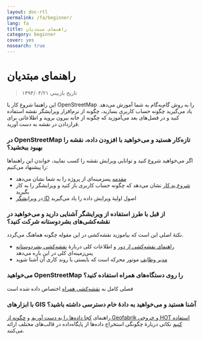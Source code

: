 ```yaml
---
layout: doc-rtl
permalink: /fa/beginner/
lang: fa
title: راهنمای مبتدیان
category: beginner
cover: yes
nosearch: true
---
```


راهنمای مبتدیان
================

> تاریخ بازبینی ۱۳۹۴/۰۴/۲۱  

این راهنما شروع کار با OpenStreetMap را به روش گام‌به‌گام به شما آموزش می‌دهد. یاد می‌گیرید چگونه حساب کاربری بسازید، چگونه از نرم‌افزار ویرایشگر نقشه استفاده کنید و در فصل‌های بعد می‌آموزید که چگونه از خانه بیرون بروید و اطلاعاتی برای قراردادن در نقشه به دست آورید. 

### در OpenStreetMap تازه‌کار هستید و می‌خواهید با افزودن داده، نقشه را بهبود ببخشید؟

اگر می‌خواهید شروع کنید و توانایی ویرایش نقشه را کسب نمایید، خواندن این راهنماها را پیشنهاد می‌کنیم:
- [مقدمه](/fa/beginner/introduction/) پسزمینه‌ای از پروژه را به شما نشان می‌دهد
- [شروع به کار](/fa/beginner/start-osm/) نشان می‌دهد که چگونه حساب کاربری باز کنید و ویرایشگر را به کار بگیرید
- در [ویرایشگر iD](/fa/beginner/id-editor/) اصول اولیهٔ ویرایش داده را یاد می‌گیرید 


### از قبل با طرز استفاده از ویرایشگر آشنایی دارید و می‌خواهید در نقشه‌کشی‌های بشردوستانه شرکت کنید؟

نکتهٔ اصلی این است که بیاموزید نقشه‌کشی در این مقوله چگونه هماهنگ می‌گردد.
- [راهنمای نقشه‌کشی از دور](/fa/coordination/HOT-Remote-Response-Guide/) و اطلاعات کلی دربارهٔ [نقشه‌کشی بشردوستانه](/fa/coordination/humanitarian/) پس‌زمینه‌ای کلی در این باره می‌دهد
- [مدیر وظایف](/fa/coordination/tm-user/) موتور محرکه است که بایستی با روند کاری آن آشنا شوید

### می‌خواهید OpenStreetMap را روی دستگاه‌های همراه استفاده کنید؟

فصلی کامل به [نقشه‌کشی همراه](/fa/mobile-mapping/) اختصاص داده شده است


###  با ابزارهای GIS آشنا هستید و می‌خواهید به دادهٔ خام دسترسی داشته باشید؟

راهنمای [کجا داده‌ها را به دست آوریم](/fa/osm-data/getting-data/) و [چگونه از Geofabrik و خروجی HOT استفاده کنیم](/fa/osm-data/geofabrik-and-hot-export/) نکاتی دربارهٔ چگونگی استخراج داده‌ها از پایگاه‌داده در قالب‌های مختلف ارائه می‌کنند.